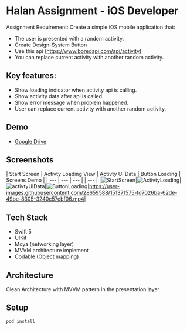 # Halan Assignment - iOS Developer 

Assignment Requirement: Create a simple iOS mobile application that:

* The user is presented with a random activity.
* Create Design-System Button
* Use this api (https://www.boredapi.com/api/activity)
* You can replace current activity with another random activity.

## Key features: 

* Show loading indicator when activity api is calling.
* Show activity data after api is called.
* Show error message when problem happened.
* User can replace current activity with another random activity.

## Demo

* [Google Drive ](https://drive.google.com/file/d/1V6OGdyGi3mgMOt21forWsV27VwkNqKk-/view?usp=sharing) 

## Screenshots

| Start Screen | Activty Loading View | Activty UI Data | Button Loading | Screens Demo |
| --- | --- | --- | | --- |
|![StartScreen](https://user-images.githubusercontent.com/28659588/151371618-6d339958-0586-46be-b6c4-feb192d33630.png)|![ActivtyLoading](https://user-images.githubusercontent.com/28659588/151371539-e4444836-5a2c-411b-affe-78a30c514900.png)|
![activtyUIData](https://user-images.githubusercontent.com/28659588/151371553-0394af2e-9e7e-49de-9cc7-8e4c93ed5390.png)|![ButtonLoading](https://user-images.githubusercontent.com/28659588/151371564-6de8839f-c594-428d-ad46-4d9995a2f5c3.png)|https://user-images.githubusercontent.com/28659588/151371575-fd7026ba-62de-49be-8305-3240c57ebf06.mp4|


## Tech Stack

*  Swift 5
*  UIKit
*  Moya (networking layer)
*  MVVM architecture implement
*  Codable (Object mapping)

## Architecture

Clean Architecture with MVVM pattern in the presentation layer

## Setup

```
pod install
```
